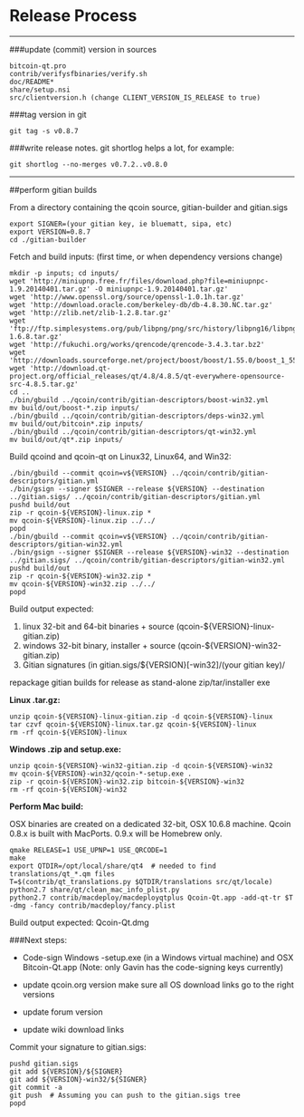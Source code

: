 Release Process
====================

* * *

###update (commit) version in sources


	bitcoin-qt.pro
	contrib/verifysfbinaries/verify.sh
	doc/README*
	share/setup.nsi
	src/clientversion.h (change CLIENT_VERSION_IS_RELEASE to true)

###tag version in git

	git tag -s v0.8.7

###write release notes. git shortlog helps a lot, for example:

	git shortlog --no-merges v0.7.2..v0.8.0

* * *

##perform gitian builds

 From a directory containing the qcoin source, gitian-builder and gitian.sigs
  
	export SIGNER=(your gitian key, ie bluematt, sipa, etc)
	export VERSION=0.8.7
	cd ./gitian-builder

 Fetch and build inputs: (first time, or when dependency versions change)

	mkdir -p inputs; cd inputs/
	wget 'http://miniupnp.free.fr/files/download.php?file=miniupnpc-1.9.20140401.tar.gz' -O miniupnpc-1.9.20140401.tar.gz'
	wget 'http://www.openssl.org/source/openssl-1.0.1h.tar.gz'
	wget 'http://download.oracle.com/berkeley-db/db-4.8.30.NC.tar.gz'
	wget 'http://zlib.net/zlib-1.2.8.tar.gz'
	wget 'ftp://ftp.simplesystems.org/pub/libpng/png/src/history/libpng16/libpng-1.6.8.tar.gz'
	wget 'http://fukuchi.org/works/qrencode/qrencode-3.4.3.tar.bz2'
	wget 'http://downloads.sourceforge.net/project/boost/boost/1.55.0/boost_1_55_0.tar.bz2'
	wget 'http://download.qt-project.org/official_releases/qt/4.8/4.8.5/qt-everywhere-opensource-src-4.8.5.tar.gz'
	cd ..
	./bin/gbuild ../qcoin/contrib/gitian-descriptors/boost-win32.yml
	mv build/out/boost-*.zip inputs/
	./bin/gbuild ../qcoin/contrib/gitian-descriptors/deps-win32.yml
	mv build/out/bitcoin*.zip inputs/
	./bin/gbuild ../qcoin/contrib/gitian-descriptors/qt-win32.yml
	mv build/out/qt*.zip inputs/

 Build qcoind and qcoin-qt on Linux32, Linux64, and Win32:
  
	./bin/gbuild --commit qcoin=v${VERSION} ../qcoin/contrib/gitian-descriptors/gitian.yml
	./bin/gsign --signer $SIGNER --release ${VERSION} --destination ../gitian.sigs/ ../qcoin/contrib/gitian-descriptors/gitian.yml
	pushd build/out
	zip -r qcoin-${VERSION}-linux.zip *
	mv qcoin-${VERSION}-linux.zip ../../
	popd
	./bin/gbuild --commit qcoin=v${VERSION} ../qcoin/contrib/gitian-descriptors/gitian-win32.yml
	./bin/gsign --signer $SIGNER --release ${VERSION}-win32 --destination ../gitian.sigs/ ../qcoin/contrib/gitian-descriptors/gitian-win32.yml
	pushd build/out
	zip -r qcoin-${VERSION}-win32.zip *
	mv qcoin-${VERSION}-win32.zip ../../
	popd

  Build output expected:

  1. linux 32-bit and 64-bit binaries + source (qcoin-${VERSION}-linux-gitian.zip)
  2. windows 32-bit binary, installer + source (qcoin-${VERSION}-win32-gitian.zip)
  3. Gitian signatures (in gitian.sigs/${VERSION}[-win32]/(your gitian key)/

repackage gitian builds for release as stand-alone zip/tar/installer exe

**Linux .tar.gz:**

	unzip qcoin-${VERSION}-linux-gitian.zip -d qcoin-${VERSION}-linux
	tar czvf qcoin-${VERSION}-linux.tar.gz qcoin-${VERSION}-linux
	rm -rf qcoin-${VERSION}-linux

**Windows .zip and setup.exe:**

	unzip qcoin-${VERSION}-win32-gitian.zip -d qcoin-${VERSION}-win32
	mv qcoin-${VERSION}-win32/qcoin-*-setup.exe .
	zip -r qcoin-${VERSION}-win32.zip bitcoin-${VERSION}-win32
	rm -rf qcoin-${VERSION}-win32

**Perform Mac build:**

  OSX binaries are created on a dedicated 32-bit, OSX 10.6.8 machine.
  Qcoin 0.8.x is built with MacPorts.  0.9.x will be Homebrew only.

	qmake RELEASE=1 USE_UPNP=1 USE_QRCODE=1
	make
	export QTDIR=/opt/local/share/qt4  # needed to find translations/qt_*.qm files
	T=$(contrib/qt_translations.py $QTDIR/translations src/qt/locale)
	python2.7 share/qt/clean_mac_info_plist.py
	python2.7 contrib/macdeploy/macdeployqtplus Qcoin-Qt.app -add-qt-tr $T -dmg -fancy contrib/macdeploy/fancy.plist

 Build output expected: Qcoin-Qt.dmg

###Next steps:

* Code-sign Windows -setup.exe (in a Windows virtual machine) and
  OSX Bitcoin-Qt.app (Note: only Gavin has the code-signing keys currently)

* update qcoin.org version
  make sure all OS download links go to the right versions

* update forum version

* update wiki download links

Commit your signature to gitian.sigs:

	pushd gitian.sigs
	git add ${VERSION}/${SIGNER}
	git add ${VERSION}-win32/${SIGNER}
	git commit -a
	git push  # Assuming you can push to the gitian.sigs tree
	popd

